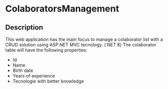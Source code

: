 # ColaboratorsManagement

## Description
This web application has the main focus to manage a colaborator list with a CRUD solution using ASP.NET MVC tecnology. (.NET 8)
The colaborator table will have the following properties:
- Id
- Name
- Birth date
- Years of experience
- Tecnologie with better knowledge


